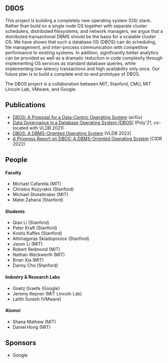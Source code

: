 ## DBOS
This project is building a completely new operating system (OS) stack. Rather than build on a single node OS together with separate cluster schedulers, distributed filesystems, and network managers, we argue that a distributed transactional DBMS should be the basis for a scalable cluster OS.
We have shown that such a database OS (DBOS) can do scheduling, file management, and inter-process communication with competitive performance to existing systems. 
In addition, significantly better analytics can be provided as well as a dramatic reduction in code complexity through implementing OS services as standard database queries, while implementing low-latency transactions and high availability only once.
Our future plan is to build a complete end-to-end prototype of DBOS.

The DBOS project is a collaboration between MIT, Stanford, CMU, MIT Lincoln Lab, VMware, and Google.

## Publications
- [DBOS: A Proposal for a Data-Centric Operating System](https://arxiv.org/abs/2007.11112) (arXiv)
- [Data Governance in a Database Operating System (DBOS)](https://link.springer.com/chapter/10.1007/978-3-030-93663-1_4) (Poly'21, co-located with VLDB 2021)
- [DBOS: A DBMS-Oriented Operating System](https://vldb.org/pvldb/vol15/p21-skiadopoulos.pdf) (VLDB 2022)
- [A Progress Report on DBOS: A DBMS-Oriented Operating System](http://cidrdb.org/cidr2022/papers/p26-li.pdf) (CIDR 2022)

## People

#### Faculty
- Michael Cafarella (MIT)
- Christos Kozyrakis (Stanford)
- Michael Stonebraker (MIT)
- Matei Zaharia (Stanford)

#### Students
- Qian Li (Stanford)
- Peter Kraft (Stanford)
- Kostis Kaffes (Stanford)
- Athinagoras Skiadopoulos (Stanford)
- Jason Li (MIT)
- Robert Redmond (MIT)
- Nathan Weckwerth (MIT)
- Brian Xia (MIT)
- Danny Cho (Stanford)

#### Industry & Research Labs
- Goetz Graefe (Google)
- Jeremy Kepner (MIT Lincoln Lab)
- Lalith Suresh (VMware)

#### Alumni
- Shana Mathew (MIT)
- Daniel Hong (MIT)

## Sponsors
- Google
